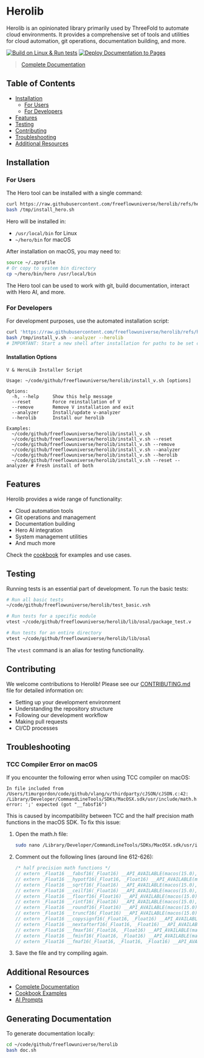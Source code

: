 # Herolib

Herolib is an opinionated library primarily used by ThreeFold to automate cloud environments. It provides a comprehensive set of tools and utilities for cloud automation, git operations, documentation building, and more.

[![Build on Linux & Run tests](https://github.com/freeflowuniverse/herolib/actions/workflows/test.yml/badge.svg)](https://github.com/freeflowuniverse/herolib/actions/workflows/test.yml)
[![Deploy Documentation to Pages](https://github.com/freeflowuniverse/herolib/actions/workflows/documentation.yml/badge.svg)](https://github.com/freeflowuniverse/herolib/actions/workflows/documentation.yml)

> [Complete Documentation](https://freeflowuniverse.github.io/herolib/)

## Table of Contents

- [Installation](#installation)
  - [For Users](#for-users)
  - [For Developers](#for-developers)
- [Features](#features)
- [Testing](#testing)
- [Contributing](#contributing)
- [Troubleshooting](#troubleshooting)
- [Additional Resources](#additional-resources)

## Installation

### For Users

The Hero tool can be installed with a single command:

```bash
curl https://raw.githubusercontent.com/freeflowuniverse/herolib/refs/heads/development/install_hero.sh > /tmp/install_hero.sh
bash /tmp/install_hero.sh
```

Hero will be installed in:
- `/usr/local/bin` for Linux
- `~/hero/bin` for macOS

After installation on macOS, you may need to:
```bash
source ~/.zprofile
# Or copy to system bin directory
cp ~/hero/bin/hero /usr/local/bin
```

The Hero tool can be used to work with git, build documentation, interact with Hero AI, and more.

### For Developers

For development purposes, use the automated installation script:

```bash
curl 'https://raw.githubusercontent.com/freeflowuniverse/herolib/refs/heads/development/install_v.sh' > /tmp/install_v.sh
bash /tmp/install_v.sh --analyzer --herolib 
# IMPORTANT: Start a new shell after installation for paths to be set correctly
```

#### Installation Options

```
V & HeroLib Installer Script

Usage: ~/code/github/freeflowuniverse/herolib/install_v.sh [options]

Options:
  -h, --help     Show this help message
  --reset        Force reinstallation of V
  --remove       Remove V installation and exit
  --analyzer     Install/update v-analyzer
  --herolib      Install our herolib

Examples:
  ~/code/github/freeflowuniverse/herolib/install_v.sh
  ~/code/github/freeflowuniverse/herolib/install_v.sh --reset
  ~/code/github/freeflowuniverse/herolib/install_v.sh --remove
  ~/code/github/freeflowuniverse/herolib/install_v.sh --analyzer
  ~/code/github/freeflowuniverse/herolib/install_v.sh --herolib
  ~/code/github/freeflowuniverse/herolib/install_v.sh --reset --analyzer # Fresh install of both
```

## Features

Herolib provides a wide range of functionality:

- Cloud automation tools
- Git operations and management
- Documentation building
- Hero AI integration
- System management utilities
- And much more

Check the [cookbook](https://github.com/freeflowuniverse/herolib/tree/development/cookbook) for examples and use cases.

## Testing

Running tests is an essential part of development. To run the basic tests:

```bash
# Run all basic tests
~/code/github/freeflowuniverse/herolib/test_basic.vsh

# Run tests for a specific module
vtest ~/code/github/freeflowuniverse/herolib/lib/osal/package_test.v

# Run tests for an entire directory
vtest ~/code/github/freeflowuniverse/herolib/lib/osal
```

The `vtest` command is an alias for testing functionality.

## Contributing

We welcome contributions to Herolib! Please see our [CONTRIBUTING.md](CONTRIBUTING.md) file for detailed information on:

- Setting up your development environment
- Understanding the repository structure
- Following our development workflow
- Making pull requests
- CI/CD processes

## Troubleshooting

### TCC Compiler Error on macOS

If you encounter the following error when using TCC compiler on macOS:

```
In file included from /Users/timurgordon/code/github/vlang/v/thirdparty/cJSON/cJSON.c:42:
/Library/Developer/CommandLineTools/SDKs/MacOSX.sdk/usr/include/math.h:614: error: ';' expected (got "__fabsf16")
```

This is caused by incompatibility between TCC and the half precision math functions in the macOS SDK. To fix this issue:

1. Open the math.h file:
   ```bash
   sudo nano /Library/Developer/CommandLineTools/SDKs/MacOSX.sdk/usr/include/math.h
   ```

2. Comment out the following lines (around line 612-626):
   ```c
   /* half precision math functions */
   // extern _Float16 __fabsf16(_Float16) __API_AVAILABLE(macos(15.0), ios(18.0), watchos(11.0), tvos(18.0));
   // extern _Float16 __hypotf16(_Float16, _Float16) __API_AVAILABLE(macos(15.0), ios(18.0), watchos(11.0), tvos(18.0));
   // extern _Float16 __sqrtf16(_Float16) __API_AVAILABLE(macos(15.0), ios(18.0), watchos(11.0), tvos(18.0));
   // extern _Float16 __ceilf16(_Float16) __API_AVAILABLE(macos(15.0), ios(18.0), watchos(11.0), tvos(18.0));
   // extern _Float16 __floorf16(_Float16) __API_AVAILABLE(macos(15.0), ios(18.0), watchos(11.0), tvos(18.0));
   // extern _Float16 __rintf16(_Float16) __API_AVAILABLE(macos(15.0), ios(18.0), watchos(11.0), tvos(18.0));
   // extern _Float16 __roundf16(_Float16) __API_AVAILABLE(macos(15.0), ios(18.0), watchos(11.0), tvos(18.0));
   // extern _Float16 __truncf16(_Float16) __API_AVAILABLE(macos(15.0), ios(18.0), watchos(11.0), tvos(18.0));
   // extern _Float16 __copysignf16(_Float16, _Float16) __API_AVAILABLE(macos(15.0), ios(18.0), watchos(11.0), tvos(18.0));
   // extern _Float16 __nextafterf16(_Float16, _Float16) __API_AVAILABLE(macos(15.0), ios(18.0), watchos(11.0), tvos(18.0));
   // extern _Float16 __fmaxf16(_Float16, _Float16) __API_AVAILABLE(macos(15.0), ios(18.0), watchos(11.0), tvos(18.0));
   // extern _Float16 __fminf16(_Float16, _Float16) __API_AVAILABLE(macos(15.0), ios(18.0), watchos(11.0), tvos(18.0));
   // extern _Float16 __fmaf16(_Float16, _Float16, _Float16) __API_AVAILABLE(macos(15.0), ios(18.0), watchos(11.0), tvos(18.0));
   ```

3. Save the file and try compiling again.

## Additional Resources

- [Complete Documentation](https://freeflowuniverse.github.io/herolib/)
- [Cookbook Examples](https://github.com/freeflowuniverse/herolib/tree/development/cookbook)
- [AI Prompts](aiprompts/starter/0_start_here.md)

## Generating Documentation

To generate documentation locally:

```bash
cd ~/code/github/freeflowuniverse/herolib
bash doc.sh
```
